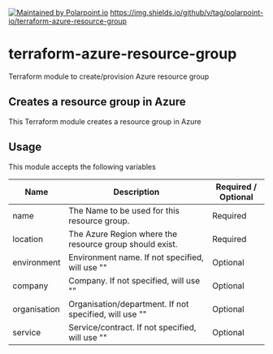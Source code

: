 [![Maintained by Polarpoint.io](https://img.shields.io/badge/maintained%20by-polarpoint.io-%235849a6.svg)](https://polarpoint.io/?ref=terraform-azure-resource-group)
https://img.shields.io/github/v/tag/polarpoint-io/terraform-azure-resource-group
# terraform-azure-resource-group
Terraform module to create/provision Azure resource group

## Creates a resource group in Azure

This Terraform module creates a resource group in Azure


## Usage

This module accepts the following variables

| Name    | Description     | Required / Optional |
| ------- | --------------- | ---------- |
| name    | The Name to be used for this resource group. | Required |
| location | The Azure Region where the resource group should exist. | Required 
| environment | Environment name. If not specified, will use ""  | Optional |
| company     | Company. If not specified, will use ""  | Optional |
| organisation     | Organisation/department. If not specified, will use ""  | Optional |
| service     | Service/contract. If not specified, will use ""  | Optional |
